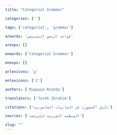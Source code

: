 ```yaml
---
title: "Categorial Grammar"

categories: ['']

tags: ['categorial', 'grammar']

arwords: 'قواعد النحو التصنيفي'

arexps: []

enwords: ['Categorial Grammar']

enexps: []

arlexicons: 'ق'

enlexicons: ['C']

authors: ['Ruqayya Roshdy']

translators: ['Tarek Ibrahim']

citations: ['دليل أكسفورد في السانيات الحاسوبية']

sources: ['المنظمة العربية للترجمة']

slug: ""
---
```

